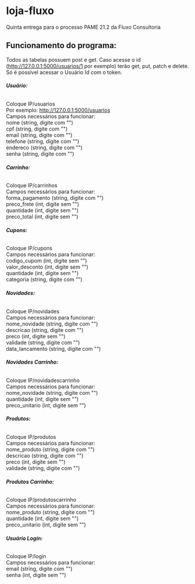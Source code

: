 # loja-fluxo
Quinta entrega para o processo PAME 21.2 da Fluxo Consultoria

## Funcionamento do programa:
Todos as tabelas possuem post e get. Caso acesse o id (http://127.0.0.1:5000/usuarios/1 por exemplo) terão get, put, patch e delete. \
Só é possível acessar o Usuário Id com o token. 


###### **Usuário:** 
Coloque IP/usuarios 
\
Por exemplo: http://127.0.0.1:5000/usuarios \
Campos necessários para funcionar: \
nome (string, digite com "") \
cpf  (string, digite com "") \
email (string, digite com "") \
telefone (string, digite com "")\
endereco (string, digite com "") \
senha (string, digite com "") 


###### **Carrinho:** 
Coloque IP/carrinhos \
Campos necessários para funcionar: \
forma_pagamento (string, digite com "")\
preco_frete (int, digite sem "")\
quantidade (int, digite sem "")\
preco_total (int, digite sem "")


###### **Cupons:** 
Coloque IP/cupons \
Campos necessários para funcionar: \
codigo_cupom (int, digite sem "")\
valor_desconto (int, digite sem "")\
quantidade (int, digite sem "")\
categoria (string, digite com "")

###### **Novidades:** 
Coloque IP/novidades \
Campos necessários para funcionar: \
nome_novidade (string, digite com "")\
descricao (string, digite com "")\
preco (int, digite sem "")\
validade (string, digite com "")\
data_lancamento (string, digite com "")

###### **Novidades Carrinho:** 
Coloque IP/novidadescarrinho \
Campos necessários para funcionar: \
nome_novidade (string, digite com "")\
quantidade (int, digite sem "")\
preco_unitario  (int, digite sem "")

###### **Produtos:** 
Coloque IP/produtos \
Campos necessários para funcionar: \
nome_produto (string, digite com "")\
descricao (string, digite com "")\
preco (int, digite sem "")\
validade (string, digite com "")

###### **Produtos Carrinho:** 
Coloque IP/produtoscarrinho \
Campos necessários para funcionar: \
nome_produto (string, digite com "")\
quantidade (int, digite sem "")\
preco_unitario  (int, digite sem "")

###### **Usuário Login:** 
Coloque IP/login \
Campos necessários para funcionar: \
email (string, digite com "") \
senha (int, digite sem "")
